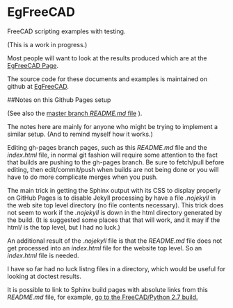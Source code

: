 # EgFreeCAD
FreeCAD scripting examples with testing.

(This is a work in progress.)<P>

Most people will want to look at the results produced which are at the
<a href="https://pdgilbert.github.io/EgFreeCAD/index.html">EgFreeCAD Page</a>.

The source code for these documents and examples is maintained on github at
<a href="https://github.com/pdgilbert/EgFreeCAD/">EgFreeCAD</a>.

##Notes on this Github Pages setup

(See also the 
[master branch *README.md* file](https://github.com/pdgilbert/EgFreeCAD/) ).

The notes here are mainly for anyone who might be trying to implement 
a similar setup. (And to remind myself how it works.)

Editing gh-pages branch pages, such as this *README.md* file and 
the *index.html* file,  in normal git fashion will require some 
attention to the fact that builds are pushing to the gh-pages branch. 
Be sure to fetch/pull before editing, then edit/commit/push when builds 
are not being done or you will have to do more 
complicate merges when you push.

The main trick in getting the Sphinx output with its CSS to display properly
on GitHub Pages is to disable Jekyll processing by have a file *.nojekyll*
in the web site top level directory (no file contents necessary).
This trick does not seem to work if the *.nojekyll* is down in the html 
directory generated by the build. (It is suggested some places that that will
work, and it may if the html/ is the top level, but I had no luck.)

An additional result 
of the <i>.nojekyll</i> file is that the <i>README.md</i> file does not
get processed into an <i>index.html</i> file for the website top level. 
So an <i>index.html</i> file is needed.
 
I have so far had no luck listng files in a directory, which would be useful
for looking at doctest results.

It is possible to link to Sphinx build pages with absolute links from
this *README.md* file, for example, 
[go to the FreeCAD/Python 2.7 build.](https://pdgilbert.github.io/EgFreeCAD/build_freecad/Python-2.7/html)

